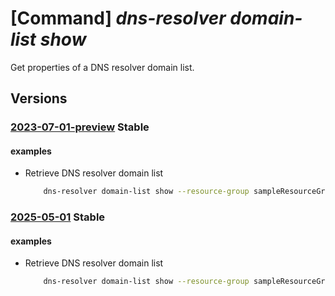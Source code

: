# [Command] _dns-resolver domain-list show_

Get properties of a DNS resolver domain list.

## Versions

### [2023-07-01-preview](/Resources/mgmt-plane/L3N1YnNjcmlwdGlvbnMve30vcmVzb3VyY2Vncm91cHMve30vcHJvdmlkZXJzL21pY3Jvc29mdC5uZXR3b3JrL2Ruc3Jlc29sdmVyZG9tYWlubGlzdHMve30=/2023-07-01-preview.xml) **Stable**

<!-- mgmt-plane /subscriptions/{}/resourcegroups/{}/providers/microsoft.network/dnsresolverdomainlists/{} 2023-07-01-preview -->

#### examples

- Retrieve DNS resolver domain list
    ```bash
        dns-resolver domain-list show --resource-group sampleResourceGroup --dns-resolver-domain-list-name sampleDnsResolverDomainList
    ```

### [2025-05-01](/Resources/mgmt-plane/L3N1YnNjcmlwdGlvbnMve30vcmVzb3VyY2Vncm91cHMve30vcHJvdmlkZXJzL21pY3Jvc29mdC5uZXR3b3JrL2Ruc3Jlc29sdmVyZG9tYWlubGlzdHMve30=/2025-05-01.xml) **Stable**

<!-- mgmt-plane /subscriptions/{}/resourcegroups/{}/providers/microsoft.network/dnsresolverdomainlists/{} 2025-05-01 -->

#### examples

- Retrieve DNS resolver domain list
    ```bash
        dns-resolver domain-list show --resource-group sampleResourceGroup --dns-resolver-domain-list-name sampleDnsResolverDomainList
    ```
